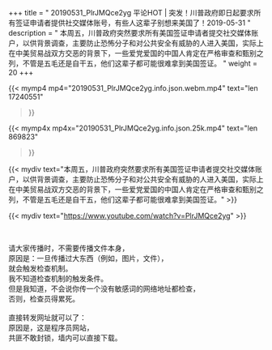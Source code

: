 +++
title = " 20190531_PlrJMQce2yg 平论HOT | 突发！川普政府即日起要求所有签证申请者提供社交媒体账号，有些人这辈子别想来美国了！2019-05-31 "
description = " 本周五，川普政府突然要求所有美国签证申请者提交社交媒体账户，以供背景调查，主要防止恐怖分子和对公共安全有威胁的人进入美国，实际上在中美贸易战双方交恶的背景下，一些爱党爱国的中国人肯定在严格审查和甄别之列，不管是五毛还是自干五，他们这辈子都可能很难拿到美国签证。 "
weight = 20
+++

{{< mymp4 mp4="20190531_PlrJMQce2yg.info.json.webm.mp4" 
text="len 17240551"
>}}

{{< mymp4x  mp4x="20190531_PlrJMQce2yg.info.json.25k.mp4"
text="len 869823"
>}}


{{< mydiv text="本周五，川普政府突然要求所有美国签证申请者提交社交媒体账户，以供背景调查，主要防止恐怖分子和对公共安全有威胁的人进入美国，实际上在中美贸易战双方交恶的背景下，一些爱党爱国的中国人肯定在严格审查和甄别之列，不管是五毛还是自干五，他们这辈子都可能很难拿到美国签证。" >}}
<br>

{{< mydiv text="https://www.youtube.com/watch?v=PlrJMQce2yg" >}}


<br>

请大家传播时，不需要传播文件本身，<br>
原因是：一旦传播过大东西（例如，图片，文件），<br>
就会触发检查机制。<br>
我不知道检查机制的触发条件。<br>
但是我知道，不会说你传一个没有敏感词的网络地址都检查，<br>
否则，检查员得累死。<br><br>
直接转发网址就可以了：<br>
原因是，这是程序员网站，<br>
共匪不敢封锁，墙内可以直接下载。


